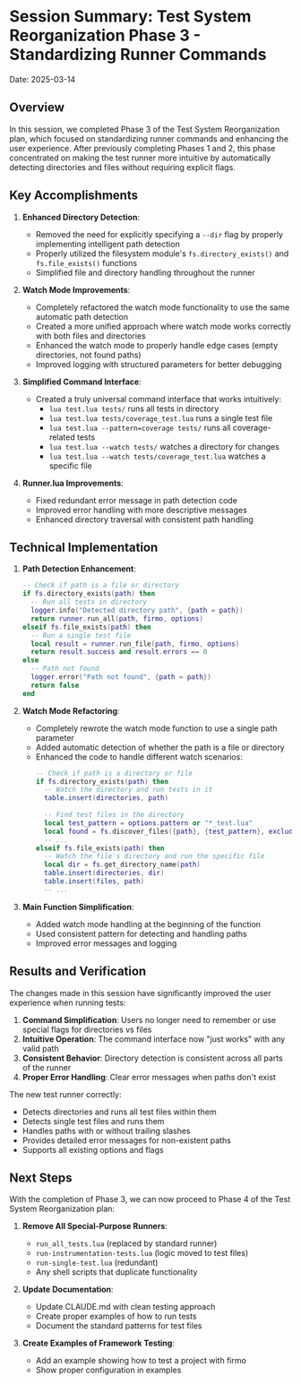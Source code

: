 # Session Summary: Test System Reorganization Phase 3 - Standardizing Runner Commands

Date: 2025-03-14

## Overview

In this session, we completed Phase 3 of the Test System Reorganization plan, which focused on standardizing runner commands and enhancing the user experience. After previously completing Phases 1 and 2, this phase concentrated on making the test runner more intuitive by automatically detecting directories and files without requiring explicit flags.

## Key Accomplishments

1. **Enhanced Directory Detection**:
   - Removed the need for explicitly specifying a `--dir` flag by properly implementing intelligent path detection
   - Properly utilized the filesystem module's `fs.directory_exists()` and `fs.file_exists()` functions
   - Simplified file and directory handling throughout the runner

2. **Watch Mode Improvements**:
   - Completely refactored the watch mode functionality to use the same automatic path detection
   - Created a more unified approach where watch mode works correctly with both files and directories
   - Enhanced the watch mode to properly handle edge cases (empty directories, not found paths)
   - Improved logging with structured parameters for better debugging

3. **Simplified Command Interface**:
   - Created a truly universal command interface that works intuitively:
     - `lua test.lua tests/` runs all tests in directory
     - `lua test.lua tests/coverage_test.lua` runs a single test file
     - `lua test.lua --pattern=coverage tests/` runs all coverage-related tests
     - `lua test.lua --watch tests/` watches a directory for changes
     - `lua test.lua --watch tests/coverage_test.lua` watches a specific file

4. **Runner.lua Improvements**:
   - Fixed redundant error message in path detection code
   - Improved error handling with more descriptive messages
   - Enhanced directory traversal with consistent path handling

## Technical Implementation

1. **Path Detection Enhancement**:
   ```lua
   -- Check if path is a file or directory
   if fs.directory_exists(path) then
     -- Run all tests in directory
     logger.info("Detected directory path", {path = path})
     return runner.run_all(path, firmo, options)
   elseif fs.file_exists(path) then
     -- Run a single test file
     local result = runner.run_file(path, firmo, options)
     return result.success and result.errors == 0
   else
     -- Path not found
     logger.error("Path not found", {path = path})
     return false
   end
   ```

2. **Watch Mode Refactoring**:
   - Completely rewrote the watch mode function to use a single path parameter
   - Added automatic detection of whether the path is a file or directory
   - Enhanced the code to handle different watch scenarios:
     ```lua
     -- Check if path is a directory or file
     if fs.directory_exists(path) then
       -- Watch the directory and run tests in it
       table.insert(directories, path)
       
       -- Find test files in the directory
       local test_pattern = options.pattern or "*_test.lua"
       local found = fs.discover_files({path}, {test_pattern}, exclude_patterns)
       -- ...
     elseif fs.file_exists(path) then
       -- Watch the file's directory and run the specific file
       local dir = fs.get_directory_name(path)
       table.insert(directories, dir)
       table.insert(files, path)
       -- ...
     ```

3. **Main Function Simplification**:
   - Added watch mode handling at the beginning of the function
   - Used consistent pattern for detecting and handling paths
   - Improved error messages and logging

## Results and Verification

The changes made in this session have significantly improved the user experience when running tests:

1. **Command Simplification**: Users no longer need to remember or use special flags for directories vs files
2. **Intuitive Operation**: The command interface now "just works" with any valid path
3. **Consistent Behavior**: Directory detection is consistent across all parts of the runner
4. **Proper Error Handling**: Clear error messages when paths don't exist

The new test runner correctly:
- Detects directories and runs all test files within them
- Detects single test files and runs them
- Handles paths with or without trailing slashes
- Provides detailed error messages for non-existent paths
- Supports all existing options and flags

## Next Steps

With the completion of Phase 3, we can now proceed to Phase 4 of the Test System Reorganization plan:

1. **Remove All Special-Purpose Runners**:
   - `run_all_tests.lua` (replaced by standard runner)
   - `run-instrumentation-tests.lua` (logic moved to test files)
   - `run-single-test.lua` (redundant)
   - Any shell scripts that duplicate functionality

2. **Update Documentation**:
   - Update CLAUDE.md with clean testing approach
   - Create proper examples of how to run tests
   - Document the standard patterns for test files

3. **Create Examples of Framework Testing**:
   - Add an example showing how to test a project with firmo
   - Show proper configuration in examples